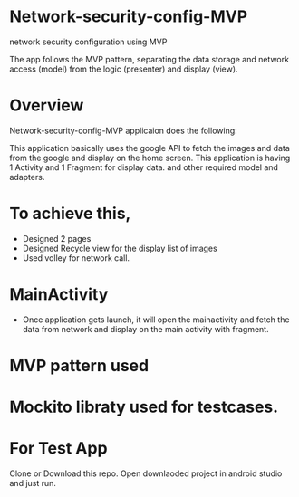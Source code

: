# Network-security-config-MVP
network security configuration using  MVP

The app follows the MVP pattern, separating the data storage and network access (model) from the logic (presenter) and display (view).


# Overview
Network-security-config-MVP applicaion does the following:

This application basically uses the google API to fetch the images and data from the google and display on the home screen.
This application is having 1 Activity and 1 Fragment for display data.
and other required model and adapters.
# To achieve this, 
 - Designed 2 pages
 - Designed Recycle view for the display list of images
 - Used volley for network call.

# MainActivity
- Once application gets launch, it will open the mainactivity and fetch the data from network and display on the main activity with fragment.

# MVP pattern used

# Mockito libraty used for testcases.

# For Test App
Clone or Download this repo.
Open downlaoded project in android studio and just run.
